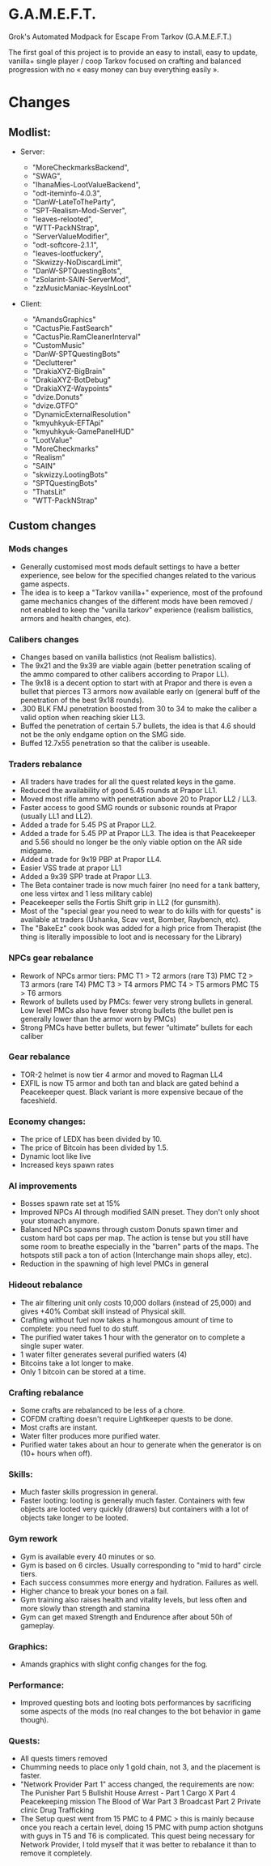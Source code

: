 # G.A.M.E.F.T.
Grok's Automated Modpack for Escape From Tarkov (G.A.M.E.F.T.)

The first goal of this project is to provide an easy to install, easy to update, vanilla+ single player / coop Tarkov focused on crafting and balanced progression with no « easy money can buy everything easily ».


# Changes

## Modlist:
- Server:
	- "MoreCheckmarksBackend",
	- "SWAG",
	- "IhanaMies-LootValueBackend",
	- "odt-iteminfo-4.0.3",
	- "DanW-LateToTheParty",
	- "SPT-Realism-Mod-Server",
	- "leaves-relooted",
	- "WTT-PackNStrap",
	- "ServerValueModifier",
	- "odt-softcore-2.1.1",
	- "leaves-lootfuckery",
	- "Skwizzy-NoDiscardLimit",
	- "DanW-SPTQuestingBots",
	- "zSolarint-SAIN-ServerMod",
	- "zzMusicManiac-KeysInLoot"

- Client:
	- "AmandsGraphics"
	- "CactusPie.FastSearch"
	- "CactusPie.RamCleanerInterval"
	- "CustomMusic"
	- "DanW-SPTQuestingBots"
	- "Declutterer"
	- "DrakiaXYZ-BigBrain"
	- "DrakiaXYZ-BotDebug"
	- "DrakiaXYZ-Waypoints"
	- "dvize.Donuts"
	- "dvize.GTFO"
	- "DynamicExternalResolution"
	- "kmyuhkyuk-EFTApi"
	- "kmyuhkyuk-GamePanelHUD"
	- "LootValue"
	- "MoreCheckmarks"
	- "Realism"
	- "SAIN"
	- "skwizzy.LootingBots"
	- "SPTQuestingBots"
	- "ThatsLit"
	- "WTT-PackNStrap"

## Custom changes

### Mods changes
- Generally customised most mods default settings to have a better experience, see below for the specified changes related to the various game aspects.
- The idea is to keep a "Tarkov vanilla+" experience, most of the profound game mechanics changes of the different mods have been removed / not enabled to keep the "vanilla tarkov" experience (realism ballistics, armors and health changes, etc).

### Calibers changes 
- Changes based on vanilla ballistics (not Realism ballistics).
- The 9x21 and the 9x39 are viable again (better penetration scaling of the ammo compared to other calibers according to Prapor LL).
- The 9x18 is a decent option to start with at Prapor and there is even a bullet that pierces T3 armors now available early on (general buff of the penetration of the best 9x18 rounds).
- .300 BLK FMJ penetration boosted from 30 to 34 to make the caliber a valid option when reaching skier LL3.
- Buffed the penetration of certain 5.7 bullets, the idea is that 4.6 should not be the only endgame option on the SMG side.
- Buffed 12.7x55 penetration so that the caliber is useable.

### Traders rebalance
- All traders have trades for all the quest related keys in the game.
- Reduced the availability of good 5.45 rounds at Prapor LL1.
- Moved most rifle ammo with penetration above 20 to Prapor LL2 / LL3.
- Faster access to good SMG rounds or subsonic rounds at Prapor (usually LL1 and LL2).
- Added a trade for 5.45 PS at Prapor LL2.
- Added a trade for 5.45 PP at Prapor LL3. The idea is that Peacekeeper and 5.56 should no longer be the only viable option on the AR side midgame.
- Added a trade for 9x19 PBP at Prapor LL4.
- Easier VSS trade at prapor LL1
- Added a 9x39 SPP trade at Prapor LL3.
- The Beta container trade is now much fairer (no need for a tank battery, one less virtex and 1 less military cable)
- Peacekeeper sells the Fortis Shift grip in LL2 (for gunsmith).
- Most of the "special gear you need to wear to do kills with for quests" is available at traders (Ushanka, Scav vest, Bomber, Raybench, etc).
- The "BakeEz" cook book was added for a high price from Therapist (the thing is literally impossible to loot and is necessary for the Library)

### NPCs gear rebalance
- Rework of NPCs armor tiers:
    PMC T1 > T2 armors (rare T3)
    PMC T2 > T3 armors (rare T4)
    PMC T3 > T4 armors
    PMC T4 > T5 armors
    PMC T5 > T6 armors
- Rework of bullets used by PMCs: fewer very strong bullets in general. Low level PMCs also have fewer strong bullets (the bullet pen is generally lower than the armor worn by PMCs)
- Strong PMCs have better bullets, but fewer “ultimate” bullets for each caliber

### Gear rebalance
- TOR-2 helmet is now tier 4 armor and moved to Ragman LL4
- EXFIL is now T5 armor and both tan and black are gated behind a Peacekeeper quest. Black variant is more expensive becaue of the faceshield.

### Economy changes:
- The price of LEDX has been divided by 10.
- The price of Bitcoin has been divided by 1.5.
- Dynamic loot like live
- Increased keys spawn rates

### AI improvements
- Bosses spawn rate set at 15%
- Improved NPCs AI through modified SAIN preset. They don't only shoot your stomach anymore.
- Balanced NPCs spawns through custom Donuts spawn timer and custom hard bot caps per map. The action is tense but you still have some room to breathe especially in the "barren" parts of the maps. The hotspots still pack a ton of action (Interchange main shops alley, etc).
- Reduction in the spawning of high level PMCs in general

### Hideout rebalance
- The air filtering unit only costs 10,000 dollars (instead of 25,000) and gives +40% Combat skill instead of Physical skill.
- Crafting without fuel now takes a humongous amount of time to complete: you need fuel to do stuff.
- The purified water takes 1 hour with the generator on to complete a single super water.
- 1 water filter generates several purified waters (4)
- Bitcoins take a lot longer to make.
- Only 1 bitcoin can be stored at a time.

### Crafting rebalance
- Some crafts are rebalanced to be less of a chore.
- COFDM crafting doesn't require Lightkeeper quests to be done.
- Most crafts are instant.
- Water filter produces more purified water.
- Purified water takes about an hour to generate when the generator is on (10+ hours when off).

### Skills:
- Much faster skills progression in general.
- Faster looting: looting is generally much faster. Containers with few objects are looted very quickly (drawers) but containers with a lot of objects take longer to be looted.

### Gym rework
- Gym is available every 40 minutes or so.
- Gym is based on 6 circles. Usually corresponding to "mid to hard" circle tiers.
- Each success consummes more energy and hydration. Failures as well. 
- Higher chance to break your bones on a fail.
- Gym training also raises health and vitality levels, but less often and more slowly than strength and stamina
- Gym can get maxed Strength and Endurence after about 50h of gameplay.

### Graphics:
- Amands graphics with slight config changes for the fog.

### Performance:
- Improved questing bots and looting bots performances by sacrificing some aspects of the mods (no real changes to the bot behavior in game though).

### Quests:
- All quests timers removed
- Chumming needs to place only 1 gold chain, not 3, and the placement is faster.
- "Network Provider Part 1" access changed, the requirements are now:
    The Punisher Part 5
    Bullshit
    House Arrest - Part 1
    Cargo X Part 4
    Peacekeeping mission
    The Blood of War Part 3
    Broadcast Part 2
    Private clinic
    Drug Trafficking
- The Setup quest went from 15 PMC to 4 PMC > this is mainly because once you reach a certain level, doing 15 PMC with pump action shotguns with guys in T5 and T6 is complicated. This quest being necessary for Network Provider, I told myself that it was better to rebalance it than to remove it completely.
